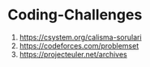 # Coding-Challenges
1) https://csystem.org/calisma-sorulari
2) https://codeforces.com/problemset
3) https://projecteuler.net/archives

